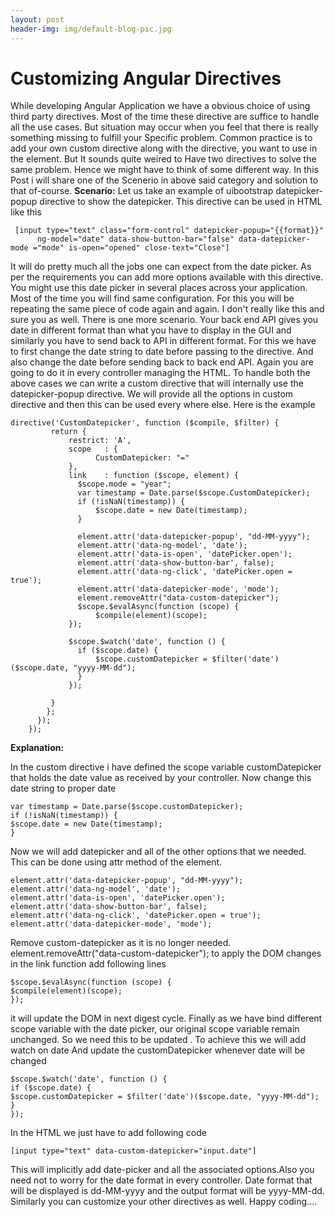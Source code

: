 ```yaml
---
layout: post
header-img: img/default-blog-pic.jpg
---
```


# Customizing Angular Directives

While developing Angular Application we have a obvious choice of using third party directives. Most of the time these directive are suffice to handle all the use cases. But situation may occur when you feel that there is really something missing to fulfill your Specific problem. Common practice is to add your own custom directive along with the directive, you want to use in the element. But It sounds quite weired to Have two directives to solve the same problem. Hence we might have to think of some different way. In this Post i will share one of the Scenerio in above said category and solution to that of-course. **Scenario:** Let us take an example of uibootstrap datepicker-popup directive to show the datepicker. This directive can be used in HTML like this 
    
    
     [input type="text" class="form-control" datepicker-popup="{{format}}" 
          ng-model="date" data-show-button-bar="false" data-datepicker-mode ="mode" is-open="opened" close-text="Close"]
    

It will do pretty much all the jobs one can expect from the date picker. As per the requirements you can add more options available with this directive. You might use this date picker in several places across your application. Most of the time you will find same configuration. For this you will be repeating the same piece of code again and again. I don't really like this and sure you as well. There is one more scenario. Your back end API gives you date in different format than what you have to display in the GUI and similarly you have to send back to API in different format. For this we have to first change the date string to date before passing to the directive. And also change the date before sending back to back end API. Again you are going to do it in every controller managing the HTML. To handle both the above cases we can write a custom directive that will internally use the datepicker-popup directive. We will provide all the options in custom directive and then this can be used every where else. Here is the example 
    
    
    directive('CustomDatepicker', function ($compile, $filter) {
             return {
                 restrict: 'A',
                 scope   : {
                       CustomDatepicker: "="
                 },
                 link    : function ($scope, element) {
                   $scope.mode = "year";
                   var timestamp = Date.parse($scope.CustomDatepicker);
                   if (!isNaN(timestamp)) {
                       $scope.date = new Date(timestamp);
                   }
    
                   element.attr('data-datepicker-popup', "dd-MM-yyyy");
                   element.attr('data-ng-model', 'date');
                   element.attr('data-is-open', 'datePicker.open');
                   element.attr('data-show-button-bar', false);
                   element.attr('data-ng-click', 'datePicker.open = true');
                   element.attr('data-datepicker-mode', 'mode');
                   element.removeAttr("data-custom-datepicker");
                   $scope.$evalAsync(function (scope) {
                       $compile(element)(scope);
                 });
    
                 $scope.$watch('date', function () {
                   if ($scope.date) {
                       $scope.customDatepicker = $filter('date')($scope.date, "yyyy-MM-dd");
                   }
                 });
    
             }
            };
          });
        });
    
    

  
**Explanation:**

In the custom directive i have defined the scope variable customDatepicker that holds the date value as received by your controller. Now change this date string to proper date 
    
    
    var timestamp = Date.parse($scope.customDatepicker);
    if (!isNaN(timestamp)) {
    $scope.date = new Date(timestamp);
    }

Now we will add datepicker and all of the other options that we needed. This can be done using attr method of the element. 
    
    
    
    element.attr('data-datepicker-popup', "dd-MM-yyyy");
    element.attr('data-ng-model', 'date');
    element.attr('data-is-open', 'datePicker.open');
    element.attr('data-show-button-bar', false);
    element.attr('data-ng-click', 'datePicker.open = true');
    element.attr('data-datepicker-mode', 'mode');

Remove custom-datepicker as it is no longer needed. element.removeAttr("data-custom-datepicker"); to apply the DOM changes in the link function add following lines 
    
    
    $scope.$evalAsync(function (scope) {
    $compile(element)(scope);
    });
    

it will update the DOM in next digest cycle. Finally as we have bind different scope variable with the date picker, our original scope variable remain unchanged. So we need this to be updated . To achieve this we will add watch on date And update the customDatepicker whenever date will be changed 
    
    
    $scope.$watch('date', function () {
    if ($scope.date) {
    $scope.customDatepicker = $filter('date')($scope.date, "yyyy-MM-dd");
    }
    });

In the HTML we just have to add following code 
    
    
    [input type="text" data-custom-datepicker="input.date"]
    

This will implicitly add date-picker and all the associated options.Also you need not to worry for the date format in every controller. Date format that will be displayed is dd-MM-yyyy and the output format will be yyyy-MM-dd. Similarly you can customize your other directives as well. Happy coding....